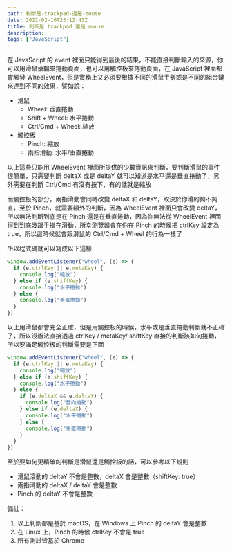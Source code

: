 ```yaml
---
path: 判斷是-trackpad-還是-mouse
date: 2022-02-16T23:12:43Z
title: 判斷是 trackpad 還是 mouse
description:
tags: ["JavaScript"]
---
```


在 JavaScript 的 event 裡面只能得到最後的結果，不能直接判斷輸入的來源，你可以用滑鼠滾輪來捲動頁面，也可以用觸控板來捲動頁面，在 JavaScript 裡面都會觸發 WheelEvent，但是實務上又必須要根據不同的滑鼠手勢或是不同的組合鍵來達到不同的效果，譬如說：

- 滑鼠
  - Wheel: 垂直捲動
  - Shift + Wheel: 水平捲動
  - Ctrl/Cmd + Wheel: 縮放
- 觸控板
  - Pinch: 縮放
  - 兩指滑動: 水平/垂直捲動

以上這些只能用 WheelEvent 裡面所提供的少數資訊來判斷，要判斷滑鼠的事件很簡單，只需要判斷 deltaX 或是 deltaY 就可以知道是水平還是垂直捲動了，另外需要在判斷 Ctrl/Cmd 有沒有按下，有的話就是縮放

而觸控板的部分，兩指滑動會同時改變 deltaX 和 deltaY，取決於你滑的夠不夠直，至於 Pinch，就需要額外的判斷，因為 WheelEvent 裡面只會改變 deltaY，所以無法判斷到底是在 Pinch 還是在垂直捲動，因為你無法從 WheelEvent 裡面得到到底幾跟手指在滑動，所幸瀏覽器會在你在 Pinch 的時候把 ctrlKey 設定為 true，所以這時候就會跟滑鼠的 Ctrl/Cmd + Wheel 的行為一樣了

所以程式碼就可以寫成以下這樣

```js
window.addEventListener("wheel", (e) => {
  if (e.ctrlKey || e.metaKey) {
    console.log("縮放")
  } else if (e.shiftKey) {
    console.log("水平捲動")
  } else {
    console.log("垂直捲動")
  }
})
```

以上用滑鼠都會完全正確，但是用觸控板的時候，水平或是垂直捲動判斷就不正確了，所以沒辦法直接透過 ctrlKey / metaKey/ shiftKey 直接的判斷該如何捲動，所以要滿足觸控板的判斷需要是下面

```js
window.addEventListener("wheel", (e) => {
  if (e.ctrlKey || e.metaKey) {
    console.log("縮放")
  } else if (e.shiftKey) {
    console.log("水平捲動")
  } else {
    if (e.deltaX && e.deltaY) {
      console.log("雙向捲動")
    } else if (e.deltaX) {
      console.log("水平捲動")
    } else {
      console.log("垂直捲動")
    }
  }
})
```

至於要如何更精確的判斷是滑鼠還是觸控板的話，可以參考以下規則

- 滑鼠滾動的 deltaY 不會是整數，deltaX 會是整數（shiftKey: true）
- 兩指滑動的 deltaX / deltaY 會是整數
- Pinch 的 deltaY 不會是整數

備註：

1. 以上判斷都是基於 macOS，在 Windows 上 Pinch 的 deltaY 會是整數
2. 在 Linux 上，Pinch 的時候 ctrlKey 不會是 true
3. 所有測試皆基於 Chrome
